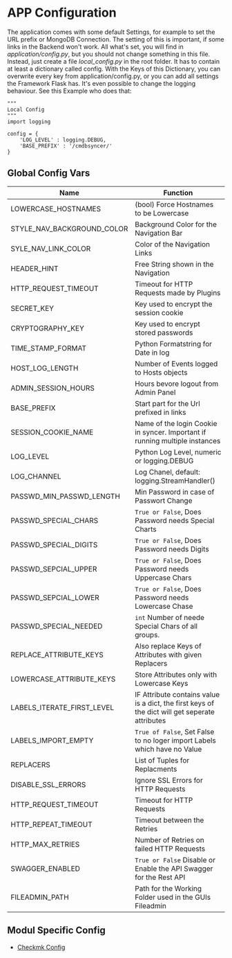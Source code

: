 # APP Configuration

The application comes with some default Settings, for example to set the URL prefix or MongoDB Connection. The setting of this is important, if some links in the Backend won't work.
All what's set, you will find in _application/config.py_, but you should not change something in this file.
Instead, just create a file _local_config.py_ in the root folder. It has to contain at least a dictionary called config. With the Keys of this Dictionary, you can overwrite every key from application/config.py, or you can add all settings the Framework Flask has.
It's even possible to change the logging behaviour. See this Example who does that:

```
"""
Local Config
"""
import logging

config = {
    'LOG_LEVEL' : logging.DEBUG,
    'BASE_PREFIX' : '/cmdbsyncer/'
}
```


## Global Config Vars


| Name                       | Function                                                                                       |
| -------------------------- | ---------------------------------------------------------------------------------------------- |
| LOWERCASE_HOSTNAMES        | (bool) Force Hostnames to be Lowercase                                                         |
| STYLE_NAV_BACKGROUND_COLOR | Background Color for the Navigation Bar                                                        |
| SYLE_NAV_LINK_COLOR        | Color of the Navigation Links                                                                  |
| HEADER_HINT                | Free String shown in the Navigation                                                            |
| HTTP_REQUEST_TIMEOUT       | Timeout for HTTP Requests made by Plugins                                                      |
| SECRET_KEY                 | Key used to encrypt the session cookie                                                         |
| CRYPTOGRAPHY_KEY           | Key used to encrypt stored passwords                                                           |
| TIME_STAMP_FORMAT          | Python Formatstring for Date in log                                                            |
| HOST_LOG_LENGTH            | Number of Events logged to Hosts objects                                                       |
| ADMIN_SESSION_HOURS        | Hours bevore logout from Admin Panel                                                           |
| BASE_PREFIX                | Start part for the Url prefixed in links                                                       |
| SESSION_COOKIE_NAME        | Name of the login Cookie in syncer. Important if running multiple instances                    |
| LOG_LEVEL                  | Python Log Level, numeric or logging.DEBUG                                                     |
| LOG_CHANNEL                | Log Chanel, default: logging.StreamHandler()                                                   |
| PASSWD_MIN_PASSWD_LENGTH   | Min Password in case of Passwort Change                                                        |
| PASSWD_SPECIAL_CHARS       | `True or False`, Does Password needs Special Charts                                            |
| PASSWD_SPECIAL_DIGITS      | `True or False`, Does Password needs Digits                                                    |
| PASSWD_SEPCIAL_UPPER       | `True or False`, Does Password needs Uppercase Chars                                           |
| PASSWD_SEPCIAL_LOWER       | `True or False`, Does Password needs Lowercase Chase                                           |
| PASSWD_SPECIAL_NEEDED      | `int` Number of neede Special Chars of all groups.                                             |
| REPLACE_ATTRIBUTE_KEYS     | Also replace Keys of Attributes with given Replacers                                           |
| LOWERCASE_ATTRIBUTE_KEYS   | Store Attributes only with Lowercase Keys                                                      |
| LABELS_ITERATE_FIRST_LEVEL | IF Attribute contains value is a dict, the first keys of the dict will get seperate attributes |
| LABELS_IMPORT_EMPTY        | `True of False`, Set False to no loger import Labels which have no Value                       |
| REPLACERS                  | List of Tuples for Replacments                                                                 |
| DISABLE_SSL_ERRORS         | Ignore SSL Errors for HTTP Requests                                                            |
| HTTP_REQUEST_TIMEOUT       | Timeout for HTTP Requests                                                                      |
| HTTP_REPEAT_TIMEOUT        | Timeout between the Retries                                                                    |
| HTTP_MAX_RETRIES           | Number of Retries on failed HTTP Requests                                                      |
| SWAGGER_ENABLED            | `True or False` Disable or Enable the API Swagger for the Rest API                             |
| FILEADMIN_PATH             | Path for the Working Folder used in the GUIs Fileadmin                                         |


## Modul Specific Config

- [Checkmk Config](../checkmk/config_vars.md)
